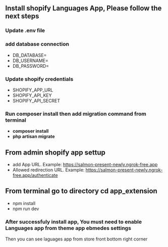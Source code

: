 ## Install shopify Languages App, Please follow the next steps

### Update .env file

### add database connection
- DB_DATABASE=
- DB_USERNAME=
- DB_PASSWORD=

### Update shopify credentials
- SHOPIFY_APP_URL
- SHOPIFY_API_KEY
- SHOPIFY_API_SECRET

### Run composer install then add migration command from terminal

- **composer install**
- **php artisan migrate**

## From admin shopify app settup

- add App URL. Example: https://salmon-present-newly.ngrok-free.app
- Allowed redirection URL. Example: https://salmon-present-newly.ngrok-free.app/authenticate

## From terminal go to directory cd app_extension

- npm install
- npm run dev

### After successfuly install app, You must need to enable Languages app from theme app ebmedes settings
Then you can see laguages app from store front bottom right corner